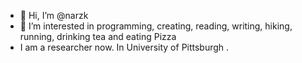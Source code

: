 - 👋 Hi, I’m @narzk
- 👀 I’m interested in programming, creating, reading, writing, hiking, running, drinking tea and eating Pizza
- I am a researcher now. In University of Pittsburgh . 


<!---
narzk/narzk is a ✨ special ✨ repository because its `README.md` (this file) appears on your GitHub profile.
You can click the Preview link to take a look at your changes.
--->

